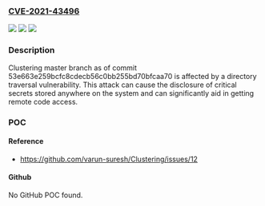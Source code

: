 ### [CVE-2021-43496](https://cve.mitre.org/cgi-bin/cvename.cgi?name=CVE-2021-43496)
![](https://img.shields.io/static/v1?label=Product&message=n%2Fa&color=blue)
![](https://img.shields.io/static/v1?label=Version&message=n%2Fa&color=blue)
![](https://img.shields.io/static/v1?label=Vulnerability&message=n%2Fa&color=brighgreen)

### Description

Clustering master branch as of commit 53e663e259bcfc8cdecb56c0bb255bd70bfcaa70 is affected by a directory traversal vulnerability. This attack can cause the disclosure of critical secrets stored anywhere on the system and can significantly aid in getting remote code access.

### POC

#### Reference
- https://github.com/varun-suresh/Clustering/issues/12

#### Github
No GitHub POC found.

